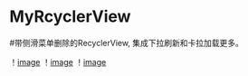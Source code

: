 # MyRcyclerView
#带侧滑菜单删除的RecyclerView, 集成下拉刷新和卡拉加载更多。

！[image](https://github.com/1900Star/MyRecyclerView/blob/master/Screenshot_png/Screenshot_2017-03-23-01-29-51-862_MyRecyclerview.png)
！[image](https://github.com/1900Star/MyRecyclerView/blob/master/Screenshot_png/Screenshot_2017-03-23-01-30-09-073_MyRecyclerview.png)
！[image](https://github.com/1900Star/MyRecyclerView/blob/master/Screenshot_png/Screenshot_2017-03-23-01-31-01-616_MyRecyclerview.png)